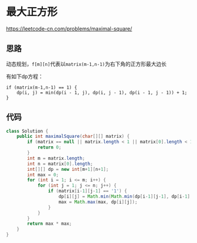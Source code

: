 # 最大正方形

<https://leetcode-cn.com/problems/maximal-square/>

## 思路

动态规划，`f[m][n]`代表以`matrix(m-1,n-1)`为右下角的正方形最大边长

有如下dp方程：

```text
if (matrix(m-1,n-1) == 1) {
    dp(i, j) = min(dp(i - 1, j), dp(i, j - 1), dp(i - 1, j - 1)) + 1;
}
```

## 代码

```java
class Solution {
    public int maximalSquare(char[][] matrix) {
        if (matrix == null || matrix.length < 1 || matrix[0].length < 1) {
            return 0;
        }
        int m = matrix.length;
        int n = matrix[0].length;
        int[][] dp = new int[m+1][n+1];
        int max = 0;
        for (int i = 1; i <= m; i++) {
            for (int j = 1; j <= n; j++) {
                if (matrix[i-1][j-1] == '1') {
                    dp[i][j] = Math.min(Math.min(dp[i-1][j-1], dp[i-1][j]), dp[i][j-1]) + 1;
                    max = Math.max(max, dp[i][j]);
                }
            }
        }
        return max * max;
    }
}
```